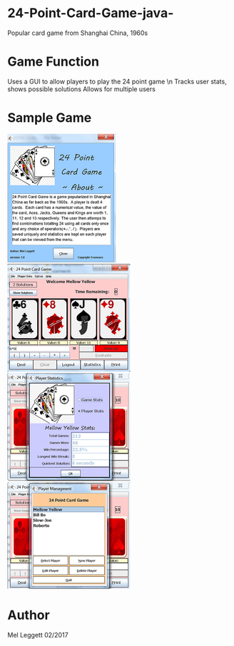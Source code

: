 # 24-Point-Card-Game-java-
Popular card game from Shanghai China, 1960s

# Game Function
Uses a GUI to allow players to play the 24 point game \n
Tracks user stats, shows possible solutions
Allows for multiple users

# Sample Game
<img src="images/a.PNG" alt="About the Game"/>

<img src="images/1.PNG" alt="In Game Play"/>

<img src="images/2.PNG" alt="Player Statistics"/>

<img src="images/3.PNG" alt="Multiple User Support"/>

# Author
Mel Leggett 02/2017
